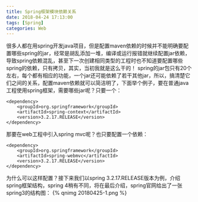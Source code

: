 ```yaml
---
title: Spring框架模块依赖关系
date: 2018-04-24 17:13:00
tags: [Spring]
categories: Web
---
```

很多人都在用spring开发java项目，但是配置maven依赖的时候并不能明确要配置哪些spring的jar，经常是胡乱添加一堆，编译或运行报错就继续配置jar依赖，导致spring依赖混乱，甚至下一次创建相同类型的工程时也不知道要配置哪些spring的依赖，只有拷贝，其实，当初我就是这么干的！
spring的jar包只有20个左右，每个都有相应的功能，一个jar还可能依赖了若干其他jar，所以，搞清楚它们之间的关系，配置maven依赖就可以简洁明了，下面举个例子，要在普通java工程使用spring框架，需要哪些jar呢？只要一个：
```
<dependency>
    <groupId>org.springframework</groupId>
    <artifactId>spring-context</artifactId>
    <version>3.2.17.RELEASE</version>
</dependency>
```
那要在web工程中引入spring mvc呢？也只要配置一个依赖：
```
<dependency>
    <groupId>org.springframework</groupId>
    <artifactId>spring-webmvc</artifactId>
    <version>3.2.17.RELEASE</version>
</dependency>
```
为什么可以这样配置？接下来我们以spring 3.2.17.RELEASE版本为例，介绍spring框架结构，spring 4稍有不同，将在最后介绍，spring官网给出了一张spring3的结构图：
{% qnimg 20180425-1.png %}
